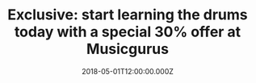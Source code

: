 ---
campaign-uuid: "c-5b031575-73a1-4300-932f-609185399534"
type: "Offer"
category: "Music"
date: "2018-05-01T12:00:00.000Z"
end-date: "2018-06-30T12:00:00.000Z"
disable-form: false
is_promoted: true
has_entry_page: false
title: "Exclusive: start learning the drums today with a special 30% offer at Musicgurus"
competition-description: "<p>Start learning the drums today with a special 30% offer\
  \ at Musicgurus & Rockschool!</p>\r\n<p>Rockschool drum courses on MusicGurus are\
  \ for beginners (Debut) all the way through to very advanced musicians (Grade 8)\
  \ so there’s something for every drummer. The pieces in each grade are performed\
  \ and taught by talented pros, and include sheet music, backing tracks and a special\
  \ slow motion and looping video player to help you learn every note played.</p>"
banner-img: "https://assets.expresslyapp.com/asset-c12b4d47-30d2-474e-b951-3945d8d78294.jpg"
logo-left-href: "https://www.musicgurus.com/"
logo-left-image: "https://assets.expresslyapp.com/asset-78f189a4-1ce3-4c02-85c0-e96cd9039121.jpg"
logo-left-title: "MusicGurus"
has-winner: false
---